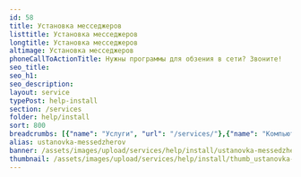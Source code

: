 ```yaml
---
id: 58
title: Установка месседжеров
listtitle: Установка месседжеров
longtitle: Установка месседжеров
altimage: Установка месседжеров
phoneCallToActionTitle: Нужны программы для обзения в сети? Звоните!
seo_title: 
seo_h1: 
seo_description: 
layout: service
typePost: help-install
section: /services
folder: help/install
sort: 800
breadcrumbs: [{"name": "Услуги", "url": "/services/"},{"name": "Компьютерная помощь", "url": "/services/help/"},{"name": "Установка ПО", "url": "/services/help/install/"}]
alias: ustanovka-messedzherov
banner: /assets/images/upload/services/help/install/ustanovka-messedzherov.jpg
thumbnail: /assets/images/upload/services/help/install/thumb_ustanovka-messedzherov.jpg
---
```

